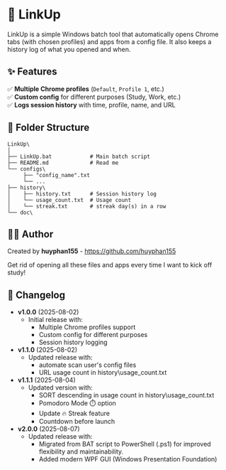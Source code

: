 # 🚀 LinkUp

LinkUp is a simple Windows batch tool that automatically opens Chrome tabs (with chosen profiles) and apps from a config file.
It also keeps a history log of what you opened and when.

## ✨ Features
✅ **Multiple Chrome profiles** (`Default`, `Profile 1`, etc.)  
✅ **Custom config** for different purposes (Study, Work, etc.)  
✅ **Logs session history** with time, profile, name, and URL

## 📂 Folder Structure
```
LinkUp\
│
├── LinkUp.bat            # Main batch script
├── README.md             # Read me
└── configs\              
     ├── "config_name".txt
     └── ...
├── history\
│    ├── history.txt      # Session history log
│    └── usage_count.txt  # Usage count
│    └── streak.txt       # streak day(s) in a row
└── doc\
```
## 🧑‍💻 Author
Created by **huyphan155** - https://github.com/huyphan155

Get rid of opening all these files and apps every time I want to kick off study!

## 📅 Changelog
- **v1.0.0** (2025-08-02)  
  - Initial release with:
    - Multiple Chrome profiles support
    - Custom config for different purposes
    - Session history logging
- **v1.1.0** (2025-08-02)  
  - Updated release with:
    - automate scan user's config files
    - URL usage count in  history\usage_count.txt
- **v1.1.1** (2025-08-04)  
  - Updated version with:
    - SORT descending in usage count in history\usage_count.txt
    - Pomodoro Mode ⏱️ option
    - Update 🔥 Streak feature
    - Countdown before launch
- **v2.0.0** (2025-08-07)
  - Updated release with:
    - Migrated from BAT script to PowerShell (.ps1) for improved flexibility and maintainability.
    - Added modern WPF GUI (Windows Presentation Foundation)
